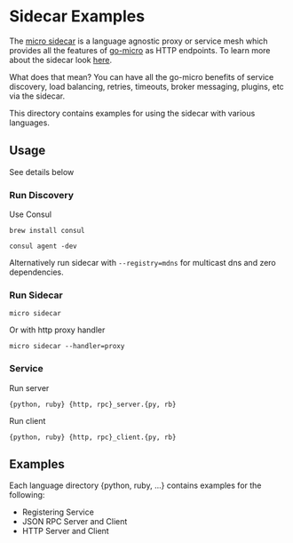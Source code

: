 # Sidecar Examples

The [micro sidecar](https://github.com/micro/micro/tree/master/car) is a language agnostic proxy or service mesh which provides all the features 
of [go-micro](https://github.com/micro/go-micro) as HTTP endpoints. To learn more about the sidecar look [here](https://github.com/micro/micro/tree/master/car).

What does that mean? You can have all the go-micro benefits of service discovery, load balancing, retries, timeouts, broker messaging, plugins, etc via the sidecar.

This directory contains examples for using the sidecar with various languages.

## Usage

See details below

### Run Discovery 

Use Consul

```
brew install consul
```

```
consul agent -dev
```

Alternatively run sidecar with `--registry=mdns` for multicast dns and zero dependencies.

### Run Sidecar

```
micro sidecar
```

Or with http proxy handler
```
micro sidecar --handler=proxy
```

### Service

Run server
```
{python, ruby} {http, rpc}_server.{py, rb}
```

Run client
```
{python, ruby} {http, rpc}_client.{py, rb}
```

## Examples

Each language directory {python, ruby, ...} contains examples for the following:

- Registering Service
- JSON RPC Server and Client
- HTTP Server and Client
